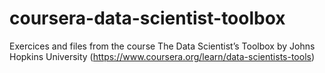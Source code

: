# coursera-data-scientist-toolbox
Exercices and files from the course The Data Scientist’s Toolbox by Johns Hopkins University (https://www.coursera.org/learn/data-scientists-tools) 
